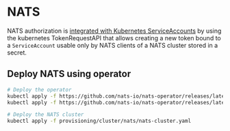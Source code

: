 # NATS

NATS authorization is [integrated with Kubernetes ServiceAccounts](https://github.com/nats-io/nats-operator/blob/master/docs/usage/svc-account-bound-tokens-integration.md) by using the kubernetes TokenRequestAPI that allows creating a new token bound to a `ServiceAccount` usable only by NATS clients of a NATS cluster stored in a secret.

## Deploy NATS using operator

```sh
# Deploy the operator
kubectl apply -f https://github.com/nats-io/nats-operator/releases/latest/download/00-prereqs.yaml
kubectl apply -f https://github.com/nats-io/nats-operator/releases/latest/download/10-deployment.yaml

# Deploy the NATS cluster
kubectl apply -f provisioning/cluster/nats/nats-cluster.yaml

```

